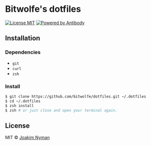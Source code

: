 # Bitwolfe's dotfiles

[![License MIT][lb]][lp]
[![Powered by Antibody][ab]][ap]

[ap]: https://github.com/getantibody/antibody
[ab]: https://img.shields.io/badge/powered%20by-antibody-blue.svg?style=flat-square
[lp]: https://github.com/bitwolfe/dotfiles
[lb]: https://img.shields.io/github/license/mashape/apistatus.svg

## Installation

### Dependencies

- `git`
- `curl`
- `zsh`

### Install

```sh
$ git clone https://github.com/bitwolfe/dotfiles.git ~/.dotfiles
$ cd ~/.dotfiles
$ zsh install
$ zsh # or just close and open your terminal again.
```

## License

MIT © [Joakim Nyman](https://bitwolfe.io)